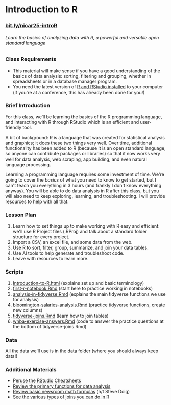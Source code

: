 # Introduction to R

### [**bit.ly/nicar25-introR**](https://bit.ly/nicar25-introR)
###### _Learn the basics of analyzing data with R, a powerful and versatile open standard language_
### Class Requirements
- This material will make sense if you have a good understanding of the basics of data analysis: sorting, filtering and grouping, whether in spreadsheets or in a database manager program.
- You need the latest version of [R and RStudio installed](https://docs.google.com/document/d/1W7WIIW9UyqOec7rU36EsQqrRvgLJGRf3_dwTcy4YvJM/edit?usp=sharing) to your computer (if you're at a conference, this has already been done for you!)

### Brief Introduction
For this class, we’ll be learning the basics of the R programming language, and interacting with R through RStudio which is an efficient and user-friendly tool. 

A bit of background: R is a language that was created for statistical analysis and graphics; it does these two things very well. Over time, additional functionality has been added to R (because it is an open standard language, so anyone can contribute packages or libraries) so that it now works very well for data analysis, web scraping, app building, and even natural language processing. 

Learning a programming language requires some investment of time. We're going to cover the _basics_ of what you need to know to get started, but I can't teach you everything in 3 hours (and frankly I don't know everything anyway). You will be able to do data analysis in R after this class, but you will also need to keep exploring, learning, and troubleshooting. I will provide resources to help with all that. 

### Lesson Plan
1. Learn how to set things up to make working with R easy and efficient: we'll use R Project files (.RProj) and talk about a standard folder structure for every project.
2. Import a CSV, an excel file, and some data from the web.
3. Use R to sort, filter, group, summarize, and join your data tables.
4. Use AI tools to help generate and troubleshoot code. 
5. Leave with resources to learn more.

### Scripts
1. [Introduction-to-R.html](Introduction-to-R.html) (explains set up and basic terminology)
2. [first-r-notebook.Rmd](first-r-notebook.Rmd) (start here to practice working in notebooks)
3. [analysis-in-tidyverse.Rmd](analysis-in-tidyverse.Rmd) (explains the main tidyverse functions we use for analysis)
4. [bloomington-salaries-analysis.Rmd](bloomington-salaries-analysis.Rmd) (practice tidyverse functions, create new columns)
5. [tidyverse-joins.Rmd](tidyverse-joins.Rmd) (learn how to join tables)
6. [wnba-exercise-answers.Rmd](wnba-exercise-answers.Rmd) (code to answer the practice questions at the bottom of tidyverse-joins.Rmd)

### Data
All the data we'll use is in the [data](data) folder (where you should always keep data!)

### Additional Materials
- [Peruse the RStudio Cheatsheets](rstudio_cheatsheets)
- [Review the primary functions for data analysis](tipsheets/R-Functions.pdf)
- [Review basic newsroom math formulas](tipsheets/Newsroom-Math-Crib-Sheet.pdf) (h/t Steve Doig)
- [See the various types of joins you can do in R](https://docs.google.com/presentation/d/1_rlOBML0-cseRSDwNbJljGmpMs2UiteseKoyhr10Y2A/edit?usp=sharing)